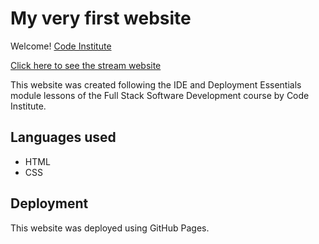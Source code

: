 # My very first website

Welcome! [Code Institute](https://codeinstitute.net)

[Click here to see the stream website](https://felipesandoli.github.io/full-template/)

This website was created following the IDE and Deployment Essentials module lessons of the Full Stack Software Development course by Code Institute.

## Languages used

- HTML
- CSS

## Deployment

This website was deployed using GitHub Pages.